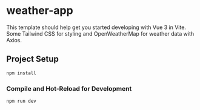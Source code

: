 # weather-app

This template should help get you started developing with Vue 3 in Vite.
Some Tailwind CSS for styling and OpenWeatherMap for weather data with Axios.

## Project Setup

```sh
npm install
```

### Compile and Hot-Reload for Development

```sh
npm run dev
```
